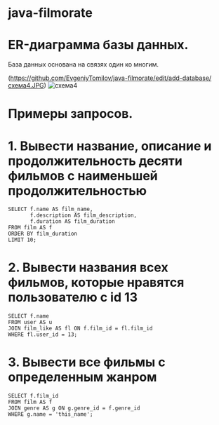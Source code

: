 # java-filmorate
# ER-диаграмма базы данных.
База данных основана на связях один ко многим.

(https://github.com/EvgeniyTomilov/java-filmorate/edit/add-database/схема4.JPG)
![схема4](https://github.com/EvgeniyTomilov/java-filmorate/assets/116760791/df87b57f-aa32-40a0-86c6-c5505c29aa90)


# Примеры запросов.

# 1. Вывести название, описание и продолжительность десяти фильмов с наименьшей продолжительностью
```roomsql
SELECT f.name AS film_name,
       f.description AS film_description,
       f.duration AS film_duration
FROM film AS f
ORDER BY film_duration
LIMIT 10;
```

# 2. Вывести названия всех фильмов, которые нравятся пользователю с id 13  
```roomsql
SELECT f.name
FROM user AS u
JOIN film_like AS fl ON f.film_id = fl.film_id
WHERE fl.user_id = 13;
```

# 3. Вывести все фильмы с определенным жанром 
```roomsql
SELECT f.film_id
FROM film AS f
JOIN genre AS g ON g.genre_id = f.genre_id
WHERE g.name = 'this_name';
```
